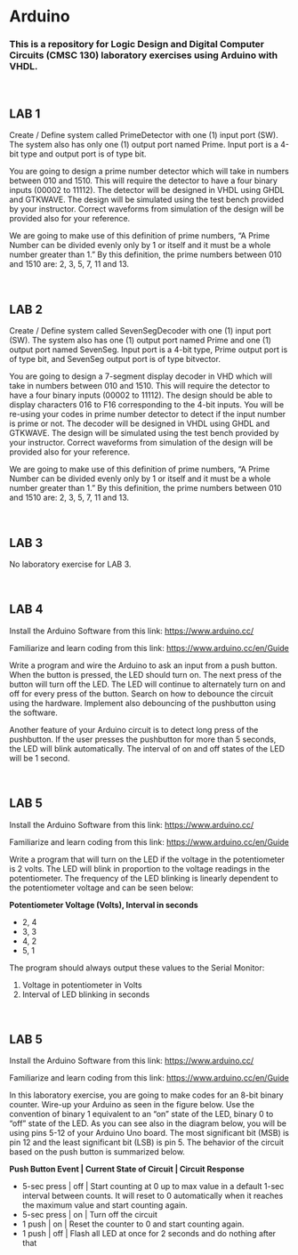 # Arduino

### This is a repository for Logic Design and Digital Computer Circuits (CMSC 130) laboratory exercises using Arduino with VHDL.

<br>

## LAB 1

Create / Define system called PrimeDetector with one (1) input port (SW). The system also has only one (1) output port named Prime. Input port is a 4-bit type and output port is of type bit.

You are going to design a prime number detector which will take in numbers between 010 and 1510. This will require the detector to have a four binary inputs (00002 to 11112). The detector will be designed in VHDL using GHDL and GTKWAVE. The design will be simulated using the test bench provided by your instructor. Correct waveforms from simulation of the design will be provided also for your reference.

We are going to make use of this definition of prime numbers, “A Prime Number can be divided evenly only by 1 or itself and it must be a whole number greater than 1.” By this definition, the prime numbers between 010 and 1510 are: 2, 3, 5, 7, 11 and 13.

<br>

## LAB 2

Create / Define system called SevenSegDecoder with one (1) input port (SW). The system also has one (1) output port named Prime and one (1) output port named SevenSeg. Input port is a 4-bit type, Prime output port is of type bit, and SevenSeg output port is of type bitvector.

You are going to design a 7-segment display decoder in VHD which will take in numbers between 010 and 1510. This will require the detector to have a four binary inputs (00002 to 11112). The design should be able to display characters 016 to F16 corresponding to the 4-bit inputs. You will be re-using your codes in prime number detector to detect if the input number is prime or not. The decoder will be designed in VHDL using GHDL and GTKWAVE. The design will be simulated using the test bench provided by your instructor. Correct waveforms from simulation of the design will be provided also for your reference.

We are going to make use of this definition of prime numbers, “A Prime Number can be divided evenly only by 1 or itself and it must be a whole number greater than 1.” By this definition, the prime numbers between 010 and 1510 are: 2, 3, 5, 7, 11 and 13.

<br>

## LAB 3

No laboratory exercise for LAB 3.

<br>

## LAB 4

Install the Arduino Software from this link: https://www.arduino.cc/

Familiarize and learn coding from this link: https://www.arduino.cc/en/Guide

Write a program and wire the Arduino to ask an input from a push button. When the button is pressed, the LED should turn on. The next press of the button will turn off the LED. The LED will continue to alternately turn on and off for every press of the button. Search on how to debounce the circuit using the hardware. Implement also debouncing of the pushbutton using the software.

Another feature of your Arduino circuit is to detect long press of the pushbutton. If the user presses the pushbutton for more than 5 seconds, the LED will blink automatically. The interval of on and off states of the LED will be 1 second.

<br>

## LAB 5

Install the Arduino Software from this link: https://www.arduino.cc/

Familiarize and learn coding from this link: https://www.arduino.cc/en/Guide

Write a program that will turn on the LED if the voltage in the potentiometer is 2 volts. The LED will blink in proportion to the voltage readings in the potentiometer. The frequency of the LED blinking is linearly dependent to the potentiometer voltage and can be seen below: <br>

**Potentiometer Voltage (Volts), Interval in seconds**
* 2, 4
* 3, 3
* 4, 2
* 5, 1

The program should always output these values to the Serial Monitor:
1. Voltage in potentiometer in Volts
2. Interval of LED blinking in seconds

<br>

## LAB 5

Install the Arduino Software from this link: https://www.arduino.cc/

Familiarize and learn coding from this link: https://www.arduino.cc/en/Guide

In this laboratory exercise, you are going to make codes for an 8-bit binary counter. Wire-up your Arduino as seen in the figure below. Use the convention of binary 1 equivalent to an “on” state of the LED, binary 0 to “off” state of the LED. As you can see also in the diagram below, you will be using pins 5-12 of your Arduino Uno board. The most significant bit (MSB) is pin 12 and the least significant bit (LSB) is pin 5. The behavior of the circuit based on the push button is summarized below.

**Push Button Event | Current State of Circuit | Circuit Response**
* 5-sec press | off | Start counting at 0 up to max value in a default 1-sec interval between counts. It will reset to 0 automatically when it reaches the maximum value and start counting again.
* 5-sec press | on | Turn off the circuit
* 1 push | on | Reset the counter to 0 and start counting again.
* 1 push | off | Flash all LED at once for 2 seconds and do nothing after that
